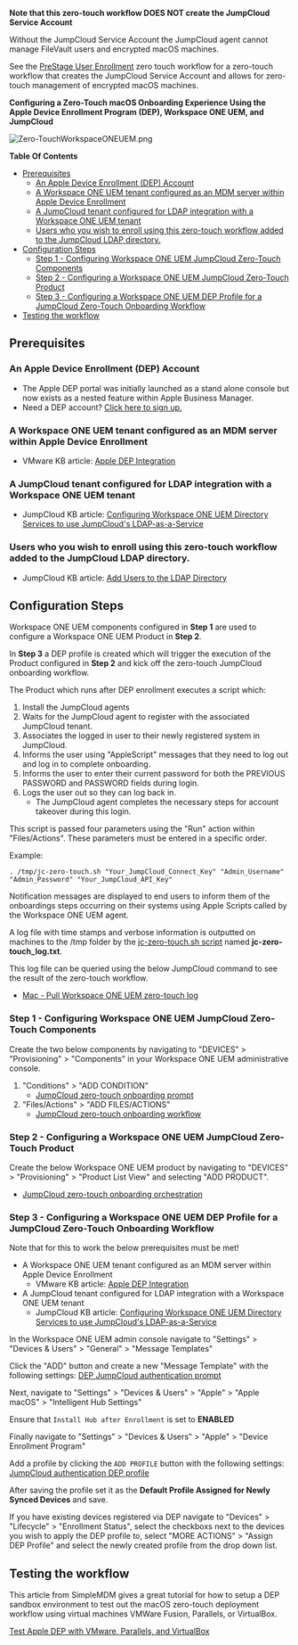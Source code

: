 **Note that this zero-touch workflow DOES NOT create the JumpCloud Service Account** 

Without the JumpCloud Service Account the JumpCloud agent cannot manage FileVault users and encrypted macOS machines.

See the [PreStage User Enrollment](https://github.com/TheJumpCloud/support/tree/master/zero-touch/prestage_user_enrollment) zero touch workflow for a zero-touch workflow that creates the JumpCloud Service Account and allows for zero-touch management of encrypted macOS machines.

**Configuring a Zero-Touch macOS Onboarding Experience Using the Apple Device Enrollment Program (DEP), Workspace ONE UEM, and JumpCloud**

![Zero-TouchWorkspaceONEUEM.png](https://github.com/TheJumpCloud/support/blob/master/zero-touch/Workspace%20ONE%20UEM/diagrams/Zero-TouchWorkspaceONEUEM.png)

**Table Of Contents**
- [Prerequisites](#Prerequisites)
  - [An Apple Device Enrollment (DEP) Account](#An-Apple-Device-Enrollment-DEP-Account)
  - [A Workspace ONE UEM tenant configured as an MDM server within Apple Device Enrollment](#A-Workspace-ONE-UEM-tenant-configured-as-an-MDM-server-within-Apple-Device-Enrollment)
  - [A JumpCloud tenant configured for LDAP integration with a Workspace ONE UEM tenant](#A-JumpCloud-tenant-configured-for-LDAP-integration-with-a-Workspace-ONE-UEM-tenant)
  - [Users who you wish to enroll using this zero-touch workflow added to the JumpCloud LDAP directory.](#Users-who-you-wish-to-enroll-using-this-zero-touch-workflow-added-to-the-JumpCloud-LDAP-directory)
- [Configuration Steps](#Configuration-Steps)
  - [Step 1 - Configuring Workspace ONE UEM JumpCloud Zero-Touch Components](#Step-1---Configuring-Workspace-ONE-UEM-JumpCloud-Zero-Touch-Components)
  - [Step 2 - Configuring a Workspace ONE UEM JumpCloud Zero-Touch Product](#Step-2---Configuring-a-Workspace-ONE-UEM-JumpCloud-Zero-Touch-Product)
  - [Step 3 - Configuring a Workspace ONE UEM DEP Profile for a JumpCloud Zero-Touch Onboarding Workflow](#Step-3---Configuring-a-Workspace-ONE-UEM-DEP-Profile-for-a-JumpCloud-Zero-Touch-Onboarding-Workflow)
- [Testing the workflow](#Testing-the-workflow)

## Prerequisites

### An Apple Device Enrollment (DEP) Account

- The Apple DEP portal was initially launched as a stand alone console but now exists as a nested feature within Apple Business Manager.
-  Need a DEP account? [Click here to sign up.](https://business.apple.com/#enrollment)

### A Workspace ONE UEM tenant configured as an MDM server within Apple Device Enrollment

  - VMware KB article: [Apple DEP Integration](https://docs.vmware.com/en/VMware-Workspace-ONE-UEM/9.4/vmware-airwatch-guides-94/GUID-AW94-C_IntegrateWithDEP.html)
### A JumpCloud tenant configured for LDAP integration with a Workspace ONE UEM tenant

  - JumpCloud KB article: [Configuring Workspace ONE UEM Directory Services to use JumpCloud's LDAP-as-a-Service](https://jumpcloud.desk.com/customer/portal/articles/2971642-configuring-workspace-one-uem-directory-services-to-use-jumpcloud-s-ldap-as-a-service)

### Users who you wish to enroll using this zero-touch workflow added to the JumpCloud LDAP directory.

  - JumpCloud KB article: [Add Users to the LDAP Directory](https://support.jumpcloud.com/customer/en/portal/articles/2439911-using-jumpcloud-s-ldap-as-a-service#addusers)

## Configuration Steps

Workspace ONE UEM components configured in **Step 1** are used to configure a Workspace ONE UEM Product in **Step 2**.

In **Step 3**  a DEP profile is created which will trigger the execution of the Product configured in **Step 2**  and kick off the zero-touch JumpCloud onboarding workflow.

The Product which runs after DEP enrollment executes a script which:

1. Install the JumpCloud agents
2. Waits for the JumpCloud agent to register with the associated JumpCloud tenant.
3. Associates the logged in user to their newly registered system in JumpCloud.
4. Informs the user using "AppleScript" messages that they need to log out and log in to complete onboarding.
5. Informs the user to enter their current password for both the PREVIOUS PASSWORD and PASSWORD fields during login.
6. Logs the user out so they can log back in.
   - The JumpCloud agent completes the necessary steps for account takeover during this login.

This script is passed four parameters using the "Run" action within "Files/Actions". These parameters must be entered in a specific order.

Example:

```
. /tmp/jc-zero-touch.sh "Your_JumpCloud_Connect_Key" "Admin_Username" "Admin_Password" "Your_JumpCloud_API_Key"
```

Notification messages are displayed to end users to inform them of the onboardings steps occurring on their systems using Apple Scripts called by the Workspace ONE UEM agent.

A log file with time stamps and verbose information is outputted on machines to the /tmp folder by the [jc-zero-touch.sh script](https://github.com/TheJumpCloud/support/blob/master/zero-touch/Workspace%20ONE%20UEM/files%26actions/jc-zero-touch.sh) named **jc-zero-touch_log.txt**.

This log file can be queried using the below JumpCloud command to see the result of the zero-touch workflow.
 - [Mac - Pull Workspace ONE UEM zero-touch log](https://github.com/TheJumpCloud/support/blob/master/PowerShell/JumpCloud%20Commands%20Gallery/Mac%20Commands/Mac%20-%20Pull%20Workspace%20ONE%20UEM%20zero-touch%20log.md)

### Step 1 - Configuring Workspace ONE UEM JumpCloud Zero-Touch Components

Create the two below components by navigating to "DEVICES" >  "Provisioning" > "Components" in your Workspace ONE UEM administrative console.

1. "Conditions" > "ADD CONDITION" 
   - [JumpCloud zero-touch onboarding prompt](https://github.com/TheJumpCloud/support/blob/master/zero-touch/Workspace%20ONE%20UEM/conditions/JumpCloud%20zero-touch%20onboarding%20prompt.md) 
2. "Files/Actions" > "ADD FILES/ACTIONS"
    - [JumpCloud zero-touch onboarding workflow](https://github.com/TheJumpCloud/support/blob/master/zero-touch/Workspace%20ONE%20UEM/files%26actions/JumpCloud%20zero-touch%20onboarding%20workflow.md)


### Step 2 - Configuring a Workspace ONE UEM JumpCloud Zero-Touch Product

Create the below Workspace ONE UEM product by navigating to "DEVICES" >  "Provisioning" > "Product List View" and selecting "ADD PRODUCT".

   - [JumpCloud zero-touch onboarding orchestration](https://github.com/TheJumpCloud/support/blob/master/zero-touch/Workspace%20ONE%20UEM/products/JumpCloud%20zero-touch%20onboarding%20orchestration.md)

### Step 3 - Configuring a Workspace ONE UEM DEP Profile for a JumpCloud Zero-Touch Onboarding Workflow

Note that for this to work the below prerequisites must be met!
- A Workspace ONE UEM tenant configured as an MDM server within Apple Device Enrollment
  - VMware KB article: [Apple DEP Integration](https://docs.vmware.com/en/VMware-Workspace-ONE-UEM/9.4/vmware-airwatch-guides-94/GUID-AW94-C_IntegrateWithDEP.html)
-  A JumpCloud tenant configured for LDAP integration with a Workspace ONE UEM tenant
     - JumpCloud KB article: [Configuring Workspace ONE UEM Directory Services to use JumpCloud's LDAP-as-a-Service](https://jumpcloud.desk.com/customer/portal/articles/2971642-configuring-workspace-one-uem-directory-services-to-use-jumpcloud-s-ldap-as-a-service)

In the Workspace ONE UEM admin console navigate to "Settings" > "Devices & Users" > "General" > "Message Templates"

Click  the "ADD" button and create a new "Message Template" with the following settings: [DEP JumpCloud authentication prompt](https://github.com/TheJumpCloud/support/blob/master/zero-touch/Workspace%20ONE%20UEM/message%20templates/DEP%20JumpCloud%20authentication%20prompt.md)

Next, navigate to "Settings" > "Devices & Users" > "Apple" > "Apple macOS" > "Intelligent Hub Settings"

Ensure that `Install Hub after Enrollment` is set to **ENABLED**

Finally navigate to "Settings" > "Devices & Users" > "Apple" > "Device Enrollment Program"

Add a profile by clicking the `ADD PROFILE` button with the following settings: [JumpCloud authentication DEP profile](https://github.com/TheJumpCloud/support/blob/master/zero-touch/Workspace%20ONE%20UEM/profiles/JumpCloud%20authentication%20DEP%20profile.md)

After saving the profile set it as the **Default Profile Assigned for Newly Synced Devices** and save.

If you have existing devices registered via DEP navigate to "Devices" > "Lifecycle" > "Enrollment Status", select the checkboxs next to the devices you wish to apply the DEP profile to, select "MORE ACTIONS" > "Assign DEP Profile" and select the newly created profile from the drop down list.

## Testing the workflow

This article from SimpleMDM gives a great tutorial for how to setup a DEP sandbox environment to test out the macOS zero-touch deployment workflow using virtual machines VMWare Fusion, Parallels, or VirtualBox.

[Test Apple DEP with VMware, Parallels, and VirtualBox](https://simplemdm.com/2018/04/03/apple-dep-vmware-parallels-virtualbox/)
